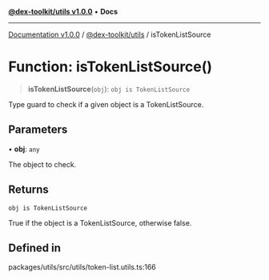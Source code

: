 [**@dex-toolkit/utils v1.0.0**](../README.md) • **Docs**

***

[Documentation v1.0.0](../../../packages.md) / [@dex-toolkit/utils](../README.md) / isTokenListSource

# Function: isTokenListSource()

> **isTokenListSource**(`obj`): `obj is TokenListSource`

Type guard to check if a given object is a TokenListSource.

## Parameters

• **obj**: `any`

The object to check.

## Returns

`obj is TokenListSource`

True if the object is a TokenListSource, otherwise false.

## Defined in

packages/utils/src/utils/token-list.utils.ts:166

